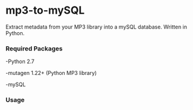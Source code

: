 mp3-to-mySQL
============

Extract metadata from your MP3 library into a mySQL database.  Written in Python.

### Required Packages
-Python 2.7

-mutagen 1.22+ (Python MP3 library)

-mySQL


### Usage
